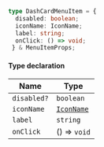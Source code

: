 ```ts
type DashCardMenuItem = {
  disabled: boolean;
  iconName: IconName;
  label: string;
  onClick: () => void;
 } & MenuItemProps;
```

#### Type declaration

| Name        | Type                      |
| ----------- | ------------------------- |
| `disabled?` | `boolean`                 |
| `iconName`  | [`IconName`](IconName.md) |
| `label`     | `string`                  |
| `onClick`   | () => `void`              |
